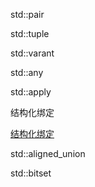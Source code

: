 std::pair

std::tuple

std::varant

[](https://blog.csdn.net/hang_ning/article/details/123826220)

std::any

std::apply

结构化绑定

[结构化绑定](https://www.freesion.com/article/36971357457/)

std::aligned_union

[](https://blog.csdn.net/whl0071/article/details/126546850)

std::bitset